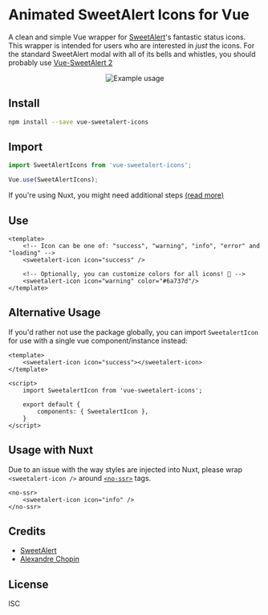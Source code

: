 # Animated SweetAlert Icons for Vue
A clean and simple Vue wrapper for [SweetAlert](https://sweetalert.js.org/)'s fantastic status icons. This wrapper is intended for users who are interested in _just_ the icons. For the standard SweetAlert modal with all of its bells and whistles, you should probably use [Vue-SweetAlert 2](https://github.com/avil13/vue-sweetalert2#readme)

<p align="center">
	<img src="https://gyazo.com/a045a1b5c96860c6e75ed0c7e48a3c81/raw" alt="Example usage">
</p>

## Install
```bash
npm install --save vue-sweetalert-icons
```

## Import
```js
import SweetAlertIcons from 'vue-sweetalert-icons';

Vue.use(SweetAlertIcons);
```
If you're using Nuxt, you might need additional steps [(read more)](#usage-with-nuxt)

## Use
```vue
<template>
	<!-- Icon can be one of: "success", "warning", "info", "error" and "loading" -->
	<sweetalert-icon icon="success" />

	<!-- Optionally, you can customize colors for all icons! 🎨 -->
	<sweetalert-icon icon="warning" color="#6a737d"/>
</template>
```

## Alternative Usage
If you'd rather not use the package globally, you can import `SweetalertIcon` for use with a single vue
component/instance instead:
```vue
<template>
	<sweetalert-icon icon="success"></sweetalert-icon>
</template>

<script>
	import SweetalertIcon from 'vue-sweetalert-icons';

	export default {
		components: { SweetalertIcon },
	}
</script>
```

## Usage with Nuxt
Due to an issue with the way styles are injected into Nuxt, please wrap `<sweetalert-icon />` around 
[`<no-ssr>`](https://nuxtjs.org/api/components-no-ssr/) tags.
```vue
<no-ssr>
	<sweetalert-icon icon="info" />
</no-ssr>
```

## Credits
- [SweetAlert](https://sweetalert.js.org/)
- [Alexandre Chopin](https://codepen.io/alexchopin/)

## License
ISC
